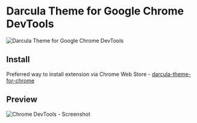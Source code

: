 # Darcula Theme for Google Chrome DevTools

![Darcula Theme for Google Chrome DevTools](https://raw.githubusercontent.com/mervick/chrome-devtools-darcula-theme/master/images/logo.png)

## Install
Preferred way to install extension via Chrome Web Store - [darcula-theme-for-chrome](https://chrome.google.com/webstore/detail/darcula-theme-for-chrome/gfmlaljopbojfghmafldbdecllafopom)

## Preview
![Chrome DevTools - Screenshot](https://raw.githubusercontent.com/mervick/chrome-devtools-darcula-theme/master/images/screenshot.png)